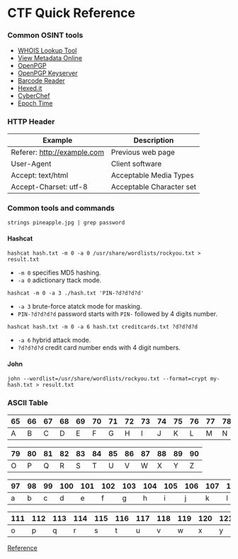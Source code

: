 # CTF Quick Reference


### Common OSINT tools

* [WHOIS Lookup Tool](https://lookup.icann.org/en)
* [View Metadata Online](https://www.metadata2go.com/view-metadata)
* [OpenPGP](https://keys.openpgp.org/)
* [OpenPGP Keyserver](https://keyserver.ubuntu.com/)
* [Barcode Reader](https://online-barcode-reader.inliteresearch.com/)
* [Hexed.it](https://hexed.it/?hl=en)
* [CyberChef](https://gchq.github.io/CyberChef/)
* [Epoch Time](https://www.epochconverter.com/seconds-days-since-y0)

### HTTP Header

| Example |Description |
|--|--|
| Referer: http://example.com | Previous web page|
| User-Agent | Client software |
| Accept: text/html | Acceptable Media Types |
| Accept-Charset: utf-8 | Acceptable Character set |


### Common tools and commands

```
strings pineapple.jpg | grep password
```

#### Hashcat

```
hashcat hash.txt -m 0 -a 0 /usr/share/wordlists/rockyou.txt > result.txt
```

- `-m 0` specifies MD5 hashing.
- `-a 0` adictionary ttack mode. 

```
hashcat -m 0 -a 3 ./hash.txt 'PIN-?d?d?d?d'
```

- `-a 3` brute-force atatck mode for masking.
- `PIN-?d?d?d?d` password starts with `PIN-` followed by 4 digits number. 

```
hashcat hash.txt -m 0 -a 6 hash.txt creditcards.txt ?d?d?d?d
```

- `-a 6` hybrid attack mode.
- `?d?d?d?d` credit card number ends with 4 digit numbers. 

#### John

 ```
 john --wordlist=/usr/share/wordlists/rockyou.txt --format=crypt my-hash.txt > result.txt
 ```


### ASCII Table
|65|66|67|68|69|70|71|72|73|74|75|76|77|78|
|--|--|--|--|--|--|--|--|--|--|--|--|--|--|
|A|B|C|D|E|F|G|H|I|J|K|L|M|N|

|79|80|81|82|83|84|85|86|87|88|89|90|
|--|--|--|--|--|--|--|--|--|--|--|--|
|O|P|Q|R|S|T|U|V|W|X|Y|Z|

|97|98|99|100|101|102|103|104|105|106|107|108|109|
|--|--|--|--|--|--|--|--|--|--|--|--|--|
|a|b|c|d|e|f|g|h|i|j|k|l|m|n|

|111|112|113|114|115|116|117|118|119|120|121|122|
|--|--|--|--|--|--|--|--|--|--|--|--|
|o|p|q|r|s|t|u|v|w|x|y|z|

[Reference](https://www.cs.cmu.edu/~pattis/15-1XX/common/handouts/ascii.html)